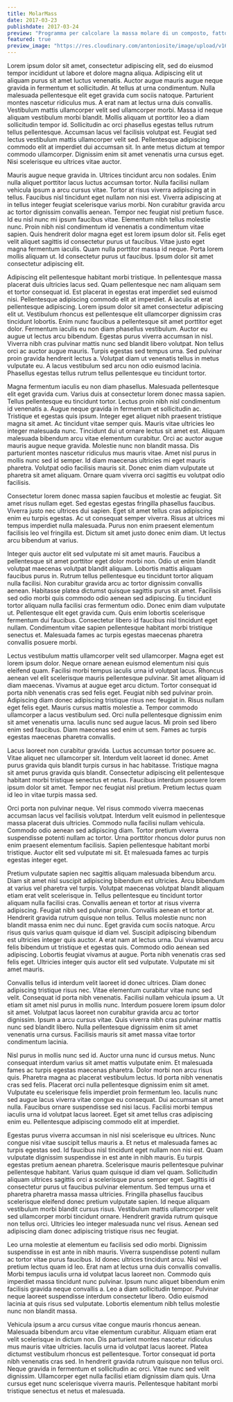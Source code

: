 ```yaml
---
title: MolarMass
date: 2017-03-23
publishdate: 2017-03-24
preview: "Programma per calcolare la massa molare di un composto, fatto in python"
featured: true
preview_image: "https://res.cloudinary.com/antoniosite/image/upload/v1600019044/immagini_per_carosello/brad-frost-atomic-design-800x391_m0juix.jpg"
---
```

Lorem ipsum dolor sit amet, consectetur adipiscing elit, sed do eiusmod tempor incididunt ut labore et dolore magna aliqua. Adipiscing elit ut aliquam purus sit amet luctus venenatis. Auctor augue mauris augue neque gravida in fermentum et sollicitudin. At tellus at urna condimentum. Nulla malesuada pellentesque elit eget gravida cum sociis natoque. Parturient montes nascetur ridiculus mus. A erat nam at lectus urna duis convallis. Vestibulum mattis ullamcorper velit sed ullamcorper morbi. Massa id neque aliquam vestibulum morbi blandit. Mollis aliquam ut porttitor leo a diam sollicitudin tempor id. Sollicitudin ac orci phasellus egestas tellus rutrum tellus pellentesque. Accumsan lacus vel facilisis volutpat est. Feugiat sed lectus vestibulum mattis ullamcorper velit sed. Pellentesque adipiscing commodo elit at imperdiet dui accumsan sit. In ante metus dictum at tempor commodo ullamcorper. Dignissim enim sit amet venenatis urna cursus eget. Nisi scelerisque eu ultrices vitae auctor.

Mauris augue neque gravida in. Ultrices tincidunt arcu non sodales. Enim nulla aliquet porttitor lacus luctus accumsan tortor. Nulla facilisi nullam vehicula ipsum a arcu cursus vitae. Tortor at risus viverra adipiscing at in tellus. Faucibus nisl tincidunt eget nullam non nisi est. Viverra adipiscing at in tellus integer feugiat scelerisque varius morbi. Non curabitur gravida arcu ac tortor dignissim convallis aenean. Tempor nec feugiat nisl pretium fusce. Id eu nisl nunc mi ipsum faucibus vitae. Elementum nibh tellus molestie nunc. Proin nibh nisl condimentum id venenatis a condimentum vitae sapien. Quis hendrerit dolor magna eget est lorem ipsum dolor sit. Felis eget velit aliquet sagittis id consectetur purus ut faucibus. Vitae justo eget magna fermentum iaculis. Quam nulla porttitor massa id neque. Porta lorem mollis aliquam ut. Id consectetur purus ut faucibus. Ipsum dolor sit amet consectetur adipiscing elit.

Adipiscing elit pellentesque habitant morbi tristique. In pellentesque massa placerat duis ultricies lacus sed. Quam pellentesque nec nam aliquam sem et tortor consequat id. Est placerat in egestas erat imperdiet sed euismod nisi. Pellentesque adipiscing commodo elit at imperdiet. A iaculis at erat pellentesque adipiscing. Lorem ipsum dolor sit amet consectetur adipiscing elit ut. Vestibulum rhoncus est pellentesque elit ullamcorper dignissim cras tincidunt lobortis. Enim nunc faucibus a pellentesque sit amet porttitor eget dolor. Fermentum iaculis eu non diam phasellus vestibulum. Auctor eu augue ut lectus arcu bibendum. Egestas purus viverra accumsan in nisl. Viverra nibh cras pulvinar mattis nunc sed blandit libero volutpat. Non tellus orci ac auctor augue mauris. Turpis egestas sed tempus urna. Sed pulvinar proin gravida hendrerit lectus a. Volutpat diam ut venenatis tellus in metus vulputate eu. A lacus vestibulum sed arcu non odio euismod lacinia. Phasellus egestas tellus rutrum tellus pellentesque eu tincidunt tortor.

Magna fermentum iaculis eu non diam phasellus. Malesuada pellentesque elit eget gravida cum. Varius duis at consectetur lorem donec massa sapien. Tellus pellentesque eu tincidunt tortor. Lectus proin nibh nisl condimentum id venenatis a. Augue neque gravida in fermentum et sollicitudin ac. Tristique et egestas quis ipsum. Integer eget aliquet nibh praesent tristique magna sit amet. Ac tincidunt vitae semper quis. Mauris vitae ultricies leo integer malesuada nunc. Tincidunt dui ut ornare lectus sit amet est. Aliquam malesuada bibendum arcu vitae elementum curabitur. Orci ac auctor augue mauris augue neque gravida. Molestie nunc non blandit massa. Dis parturient montes nascetur ridiculus mus mauris vitae. Amet nisl purus in mollis nunc sed id semper. Id diam maecenas ultricies mi eget mauris pharetra. Volutpat odio facilisis mauris sit. Donec enim diam vulputate ut pharetra sit amet aliquam. Ornare quam viverra orci sagittis eu volutpat odio facilisis.

Consectetur lorem donec massa sapien faucibus et molestie ac feugiat. Sit amet risus nullam eget. Sed egestas egestas fringilla phasellus faucibus. Viverra justo nec ultrices dui sapien. Eget sit amet tellus cras adipiscing enim eu turpis egestas. Ac ut consequat semper viverra. Risus at ultrices mi tempus imperdiet nulla malesuada. Purus non enim praesent elementum facilisis leo vel fringilla est. Dictum sit amet justo donec enim diam. Ut lectus arcu bibendum at varius.

Integer quis auctor elit sed vulputate mi sit amet mauris. Faucibus a pellentesque sit amet porttitor eget dolor morbi non. Odio ut enim blandit volutpat maecenas volutpat blandit aliquam. Lobortis mattis aliquam faucibus purus in. Rutrum tellus pellentesque eu tincidunt tortor aliquam nulla facilisi. Non curabitur gravida arcu ac tortor dignissim convallis aenean. Habitasse platea dictumst quisque sagittis purus sit amet. Facilisis sed odio morbi quis commodo odio aenean sed adipiscing. Eu tincidunt tortor aliquam nulla facilisi cras fermentum odio. Donec enim diam vulputate ut. Pellentesque elit eget gravida cum. Quis enim lobortis scelerisque fermentum dui faucibus. Consectetur libero id faucibus nisl tincidunt eget nullam. Condimentum vitae sapien pellentesque habitant morbi tristique senectus et. Malesuada fames ac turpis egestas maecenas pharetra convallis posuere morbi.

Lectus vestibulum mattis ullamcorper velit sed ullamcorper. Magna eget est lorem ipsum dolor. Neque ornare aenean euismod elementum nisi quis eleifend quam. Facilisi morbi tempus iaculis urna id volutpat lacus. Rhoncus aenean vel elit scelerisque mauris pellentesque pulvinar. Sit amet aliquam id diam maecenas. Vivamus at augue eget arcu dictum. Tortor consequat id porta nibh venenatis cras sed felis eget. Feugiat nibh sed pulvinar proin. Adipiscing diam donec adipiscing tristique risus nec feugiat in. Risus nullam eget felis eget. Mauris cursus mattis molestie a. Tempor commodo ullamcorper a lacus vestibulum sed. Orci nulla pellentesque dignissim enim sit amet venenatis urna. Iaculis nunc sed augue lacus. Mi proin sed libero enim sed faucibus. Diam maecenas sed enim ut sem. Fames ac turpis egestas maecenas pharetra convallis.

Lacus laoreet non curabitur gravida. Luctus accumsan tortor posuere ac. Vitae aliquet nec ullamcorper sit. Interdum velit laoreet id donec. Amet purus gravida quis blandit turpis cursus in hac habitasse. Tristique magna sit amet purus gravida quis blandit. Consectetur adipiscing elit pellentesque habitant morbi tristique senectus et netus. Faucibus interdum posuere lorem ipsum dolor sit amet. Tempor nec feugiat nisl pretium. Pretium lectus quam id leo in vitae turpis massa sed.

Orci porta non pulvinar neque. Vel risus commodo viverra maecenas accumsan lacus vel facilisis volutpat. Interdum velit euismod in pellentesque massa placerat duis ultricies. Commodo nulla facilisi nullam vehicula. Commodo odio aenean sed adipiscing diam. Tortor pretium viverra suspendisse potenti nullam ac tortor. Urna porttitor rhoncus dolor purus non enim praesent elementum facilisis. Sapien pellentesque habitant morbi tristique. Auctor elit sed vulputate mi sit. Et malesuada fames ac turpis egestas integer eget.

Pretium vulputate sapien nec sagittis aliquam malesuada bibendum arcu. Diam sit amet nisl suscipit adipiscing bibendum est ultricies. Arcu bibendum at varius vel pharetra vel turpis. Volutpat maecenas volutpat blandit aliquam etiam erat velit scelerisque in. Tellus pellentesque eu tincidunt tortor aliquam nulla facilisi cras. Convallis aenean et tortor at risus viverra adipiscing. Feugiat nibh sed pulvinar proin. Convallis aenean et tortor at. Hendrerit gravida rutrum quisque non tellus. Tellus molestie nunc non blandit massa enim nec dui nunc. Eget gravida cum sociis natoque. Arcu risus quis varius quam quisque id diam vel. Suscipit adipiscing bibendum est ultricies integer quis auctor. A erat nam at lectus urna. Dui vivamus arcu felis bibendum ut tristique et egestas quis. Commodo odio aenean sed adipiscing. Lobortis feugiat vivamus at augue. Porta nibh venenatis cras sed felis eget. Ultricies integer quis auctor elit sed vulputate. Vulputate mi sit amet mauris.

Convallis tellus id interdum velit laoreet id donec ultrices. Diam donec adipiscing tristique risus nec. Vitae elementum curabitur vitae nunc sed velit. Consequat id porta nibh venenatis. Facilisi nullam vehicula ipsum a. Ut etiam sit amet nisl purus in mollis nunc. Interdum posuere lorem ipsum dolor sit amet. Volutpat lacus laoreet non curabitur gravida arcu ac tortor dignissim. Ipsum a arcu cursus vitae. Quis viverra nibh cras pulvinar mattis nunc sed blandit libero. Nulla pellentesque dignissim enim sit amet venenatis urna cursus. Facilisis mauris sit amet massa vitae tortor condimentum lacinia.

Nisl purus in mollis nunc sed id. Auctor urna nunc id cursus metus. Nunc consequat interdum varius sit amet mattis vulputate enim. Et malesuada fames ac turpis egestas maecenas pharetra. Dolor morbi non arcu risus quis. Pharetra magna ac placerat vestibulum lectus. Id porta nibh venenatis cras sed felis. Placerat orci nulla pellentesque dignissim enim sit amet. Vulputate eu scelerisque felis imperdiet proin fermentum leo. Iaculis nunc sed augue lacus viverra vitae congue eu consequat. Dui accumsan sit amet nulla. Faucibus ornare suspendisse sed nisi lacus. Facilisi morbi tempus iaculis urna id volutpat lacus laoreet. Eget sit amet tellus cras adipiscing enim eu. Pellentesque adipiscing commodo elit at imperdiet.

Egestas purus viverra accumsan in nisl nisi scelerisque eu ultrices. Nunc congue nisi vitae suscipit tellus mauris a. Et netus et malesuada fames ac turpis egestas sed. Id faucibus nisl tincidunt eget nullam non nisi est. Quam vulputate dignissim suspendisse in est ante in nibh mauris. Eu turpis egestas pretium aenean pharetra. Scelerisque mauris pellentesque pulvinar pellentesque habitant. Varius quam quisque id diam vel quam. Sollicitudin aliquam ultrices sagittis orci a scelerisque purus semper eget. Sagittis id consectetur purus ut faucibus pulvinar elementum. Sed tempus urna et pharetra pharetra massa massa ultricies. Fringilla phasellus faucibus scelerisque eleifend donec pretium vulputate sapien. Id neque aliquam vestibulum morbi blandit cursus risus. Vestibulum mattis ullamcorper velit sed ullamcorper morbi tincidunt ornare. Hendrerit gravida rutrum quisque non tellus orci. Ultricies leo integer malesuada nunc vel risus. Aenean sed adipiscing diam donec adipiscing tristique risus nec feugiat.

Leo urna molestie at elementum eu facilisis sed odio morbi. Dignissim suspendisse in est ante in nibh mauris. Viverra suspendisse potenti nullam ac tortor vitae purus faucibus. Id donec ultrices tincidunt arcu. Nisl vel pretium lectus quam id leo. Erat nam at lectus urna duis convallis convallis. Morbi tempus iaculis urna id volutpat lacus laoreet non. Commodo quis imperdiet massa tincidunt nunc pulvinar. Ipsum nunc aliquet bibendum enim facilisis gravida neque convallis a. Leo a diam sollicitudin tempor. Pulvinar neque laoreet suspendisse interdum consectetur libero. Odio euismod lacinia at quis risus sed vulputate. Lobortis elementum nibh tellus molestie nunc non blandit massa.

Vehicula ipsum a arcu cursus vitae congue mauris rhoncus aenean. Malesuada bibendum arcu vitae elementum curabitur. Aliquam etiam erat velit scelerisque in dictum non. Dis parturient montes nascetur ridiculus mus mauris vitae ultricies. Iaculis urna id volutpat lacus laoreet. Platea dictumst vestibulum rhoncus est pellentesque. Tortor consequat id porta nibh venenatis cras sed. In hendrerit gravida rutrum quisque non tellus orci. Neque gravida in fermentum et sollicitudin ac orci. Vitae nunc sed velit dignissim. Ullamcorper eget nulla facilisi etiam dignissim diam quis. Urna cursus eget nunc scelerisque viverra mauris. Pellentesque habitant morbi tristique senectus et netus et malesuada.
